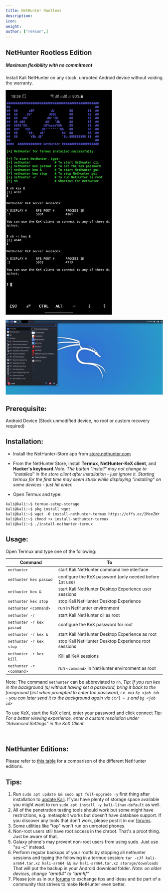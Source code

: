 ```yaml
---
title: NetHunter Rootless
description:
icon:
weight:
author: ["re4son",]
---
```


## NetHunter Rootless Edition

##### *Maximum flexibility with no commitment*

Install Kali NetHunter on any stock, unrooted Android device without voiding the warranty.

![](010-NH-Rootless-Installation_Start_s.png)

![](020-NH-Rootless-KeX_s.png)

Prerequisite:
--------------

Android Device
(Stock unmodified device, no root or custom recovery required)

Installation:
--------------

- Install the NetHunter-Store app from [store.nethunter.com](https://store.nethunter.com/)
- From the NetHunter Store, install __Termux__, __NetHunter-KeX client__, and __Hacker's keyboard__
  _Note:_
       _The button "install" may not change to "installed" in the store client after installation - just ignore it._
      _Starting termux for the first time may seem stuck while displaying "installing" on some devices - just hit enter._

- Open Termux and type:

```console
kali@kali:~$ termux-setup-storage
kali@kali:~$ pkg install wget
kali@kali:~$ wget -O install-nethunter-termux https://offs.ec/2MceZWr
kali@kali:~$ chmod +x install-nethunter-termux
kali@kali:~$ ./install-nethunter-termux
```

Usage:
-------

Open Termux and type one of the following:

| Command                   | To                                                      |
| ------------------------- | ------------------------------------------------------- |
| `nethunter`               | start Kali NetHunter command line interface             |
| `nethunter kex passwd`    | configure the KeX password (only needed before 1st use) |
| `nethunter kex &`         | start Kali NetHunter Desktop Experience user sessions   |
| `nethunter kex stop`      | stop Kali NetHunter Desktop Experience                  |
| `nethunter <command>`     | run <command> in NetHunter environment                  |
| `nethunter -r`            | start Kali NetHunter cli as root                        |
| `nethunter -r kex passwd` | configure the KeX password for root                     |
| `nethunter -r kex &`      | start Kali NetHunter Desktop Experience as root         |
| `nethunter -r kex stop`   | stop Kali NetHunter Desktop Experience root sessions    |
| `nethunter -r kex kill`   | Kill all KeX sessions                                   |
| `nethunter -r <command>`  | run `<command>` in NetHunter environment as root        |

Note: The command `nethunter` can be abbreviated to `nh`.
_Tip: If you run kex in the background (`&`) without having set a password, bring it back to the foreground first when prompted to enter the password, i.e. via `fg <job id>` - you can later send it to the background again via `Ctrl + z` and `bg <job id>`_

To use KeX, start the KeX client, enter your password and click connect
_Tip: For a better viewing experience, enter a custom resolution under "Advanced Settings" in the KeX Client_

 &nbsp;

## NetHunter Editions:

Please refer to [this table](/docs/nethunter/#1-0-nethunter-editions) for a comparison of the different NetHunter editions.

## Tips:

1. Run `sudo apt update && sudo apt full-upgrade -y` first thing after installation to [update Kali](/docs/general-use/updating-kali/). If you have plenty of storage space available you might want to run `sudo apt install -y kali-linux-default` as well.
2. All of the penetration testing tools should work but some might have restrictions, e.g. metasploit works but doesn't have database support. If you discover any tools that don't work, please post it in our [forums](https://forums.kali.org/forumdisplay.php?14-NetHunter-Forums).
3. Some utilities like "top" won't run on unrooted phones.
4. Non-root users still have root access in the chroot. That's a proot thing. Just be aware of that.
5. Galaxy phone's may prevent non-root users from using sudo. Just use "su -c" instead.
6. Perform regular backups of your rootfs by stopping all nethunter sessions and typing the following in a termux session:
   `tar -cJf kali-arm64.tar.xz kali-arm64 && mv kali-arm64.tar.xz storage/downloads`
   That will put the backup in your Android download folder.
   _Note: on older devices, change "arm64" to "armhf"_
7. Please join us in our [forums](https://forums.kali.org/forumdisplay.php?14-NetHunter-Forums) to exchange tips and ideas and be part of a community that strives to make NetHunter even better.
